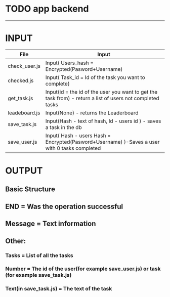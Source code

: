 TODO app backend
===================

- - - - 
# INPUT

|      File    |  Input                                                                                                   |
|--------------|----------------------------------------------------------------------------------------------------------|
| check_user.js| Input( Users_hash = Encrypted(Pasword+Username) |
|  checked.js  | Input( Task_id = Id of the task you want to complete)|
|  get_task.js | Input(id = the id of the user you want to get the task from) - return a list of users not completed tasks|
|leadeboard.js | Input(None) - returns the Leaderboard|
| save_task.js | Input(Hash - text of hash, Id - users id ) - saves a task in the db|
| save_user.js | Input( Hash - users Hash = Encrypted(Pasword+Username)   )-Saves a user with 0 tasks completed|


# OUTPUT

## Basic Structure
 
## END = Was the operation successful
## Message = Text information

## Other:
    
### Tasks = List of all the tasks

### Number = The id of the user(for example save_user.js) or task (for example save_task.js)
 
### Text(in save_task.js) = The text of the task

